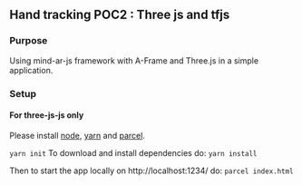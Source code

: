 ## Hand tracking POC2 : Three js and tfjs

### Purpose
Using mind-ar-js framework with A-Frame and Three.js in a simple application.

### Setup 
#### For three-js-js only

Please install [node](https://nodejs.org/en/), [yarn](https://yarnpkg.com/) and [parcel](https://parceljs.org/).

```yarn init```
To download and install dependencies do: ```yarn install```

Then to start the app locally on http://localhost:1234/ do: ```parcel index.html```
